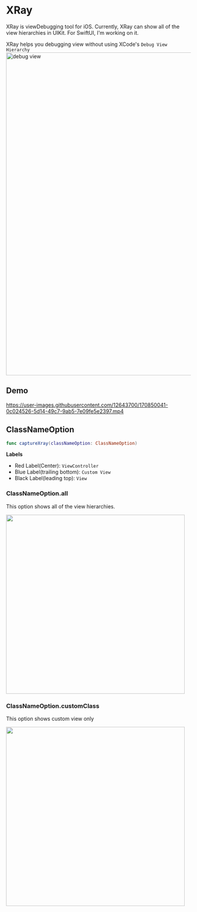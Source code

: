 # XRay
XRay is viewDebugging tool for iOS. Currently, XRay can show all of the view hierarchies in UIKit. For SwiftUI, I'm working on it.

XRay helps you debugging view without using XCode's `Debug View Hierarchy`
<img width="878" alt="debug view" src="https://user-images.githubusercontent.com/12643700/170850603-653ee787-a388-4d46-8ae5-adce39ab22ce.png">


## Demo
https://user-images.githubusercontent.com/12643700/170850041-0c024526-5d14-49c7-9ab5-7e09fe5e2397.mp4


## ClassNameOption
```swift
func captureXray(classNameOption: ClassNameOption)
```
**Labels**
- Red Label(Center): `ViewController`
- Blue Label(trailing bottom): `Custom View`
- Black Label(leading top): `View`


### ClassNameOption.all
This option shows all of the view hierarchies. 

<img width="487" src="https://user-images.githubusercontent.com/12643700/170850418-e3e73dea-8ad3-4f4e-8153-dad98a1e937b.png">


### ClassNameOption.customClass
This option shows custom view only

<img width="487" src="https://user-images.githubusercontent.com/12643700/170850346-b9466c75-e66e-4742-b1e3-93a16b2351b4.png">

